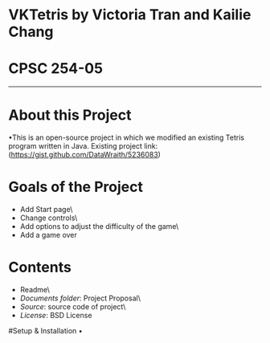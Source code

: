 # VKTetris by Victoria Tran and Kailie Chang
# CPSC 254-05
------------

# About this Project
•This is an open-source project in which we modified an existing Tetris program written in Java. Existing project link: (https://gist.github.com/DataWraith/5236083)

# Goals of the Project
- Add Start page\
- Change controls\
- Add options to adjust the difficulty of the game\
- Add a game over

# Contents
- Readme\
- *Documents folder*: Project Proposal\
- *Source*: source code of project\
- *License*: BSD License

#Setup & Installation
•
